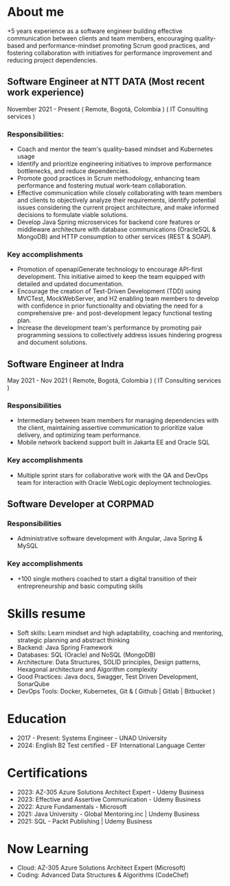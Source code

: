 # About me
+5 years experience as a software engineer building effective communication between clients and team members, encouraging quality-based and performance-mindset promoting Scrum good practices, and fostering collaboration with initiatives for performance improvement and reducing project dependencies.

## Software Engineer at NTT DATA (Most recent work experience)
November 2021 - Present ( Remote, Bogotá, Colombia ) ( IT Consulting services )

### Responsibilities:
- Coach and mentor the team's quality-based mindset and Kubernetes usage
- Identify and prioritize engineering initiatives to improve performance bottlenecks, and reduce dependencies.
- Promote good practices in Scrum methodology, enhancing team performance and fostering mutual work-team collaboration.
- Effective communication while closely collaborating with team members and clients to objectively analyze their requirements, identify potential issues considering the current project architecture, and make informed decisions to formulate viable solutions.
- Develop Java Spring microservices for backend core features or middleware architecture with database communications (OracleSQL & MongoDB) and HTTP consumption to other services (REST & SOAP).

### Key accomplishments
- Promotion of openapiGenerate technology to encourage API-first development. This initiative aimed to keep the team equipped with detailed and updated documentation.
- Encourage the creation of Test-Driven Development (TDD) using MVCTest, MockWebServer, and H2 enabling team members to develop with confidence in prior functionality and obviating the need for a comprehensive pre- and post-development legacy functional testing plan.
- Increase the development team's performance by promoting pair programming sessions to collectively address issues hindering progress and document solutions.

## Software Engineer at Indra
May 2021 - Nov 2021 ( Remote, Bogotá, Colombia ) ( IT Consulting services )

### Responsibilities
- Intermediary between team members for managing dependencies with the client, maintaining assertive communication to prioritize value delivery, and optimizing team performance.
- Mobile network backend support built in Jakarta EE and Oracle SQL
### Key accomplishments
- Multiple sprint stars for collaborative work with the QA and DevOps team for interaction with Oracle WebLogic deployment technologies.

## Software Developer at CORPMAD
### Responsibilities
- Administrative software development with Angular, Java Spring & MySQL
### Key accomplishments
- +100 single mothers coached to start a digital transition of their entrepreneurship and basic computing skills

# Skills resume
- Soft skills: Learn mindset and high adaptability, coaching and mentoring, strategic planning and abstract thinking
- Backend: Java Spring Framework
- Databases: SQL (Oracle) and NoSQL (MongoDB)
- Architecture: Data Structures, SOLID principles, Design patterns, Hexagonal architecture and Algorithm complexity
- Good Practices: Java docs, Swagger, Test Driven Development, SonarQube
- DevOps Tools: Docker, Kubernetes, Git & ( Github | Gitlab | Bitbucket )

# Education
- 2017 - Present: Systems Engineer - UNAD University
- 2024: English B2 Test certified - EF International Language Center

# Certifications
- 2023: AZ-305 Azure Solutions Architect Expert - Udemy Business
- 2023: Effective and Assertive Communication - Udemy Business
- 2022: Azure Fundamentals - Microsoft
- 2021: Java University - Global Mentoring.inc | Undemy Business
- 2021: SQL - Packt Publishing | Udemy Business

# Now Learning
- Cloud: AZ-305 Azure Solutions Architect Expert (Microsoft)
- Coding: Advanced Data Structures & Algorithms (CodeChef)
